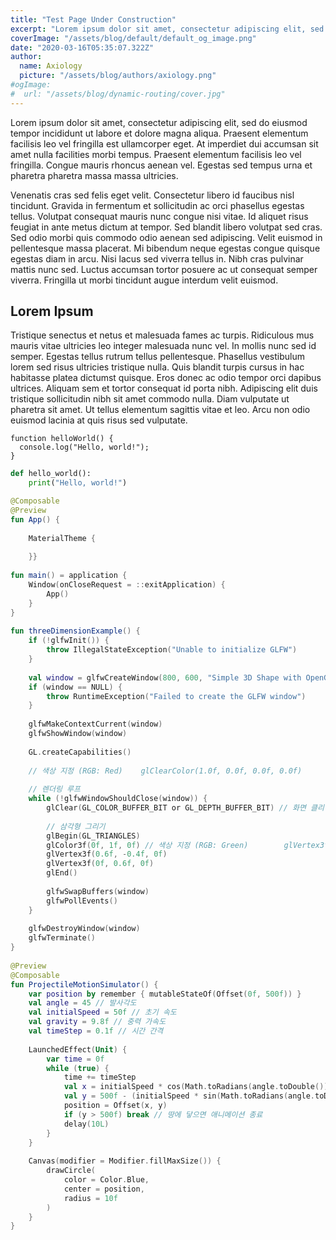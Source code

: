 ```yaml
---
title: "Test Page Under Construction"
excerpt: "Lorem ipsum dolor sit amet, consectetur adipiscing elit, sed do eiusmod tempor incididunt ut labore et dolore magna aliqua. Praesent elementum facilisis leo vel fringilla est ullamcorper eget. At imperdiet dui accumsan sit amet nulla facilities morbi tempus."
coverImage: "/assets/blog/default/default_og_image.png"
date: "2020-03-16T05:35:07.322Z"
author:
  name: Axiology
  picture: "/assets/blog/authors/axiology.png"
#ogImage:
#  url: "/assets/blog/dynamic-routing/cover.jpg"
---
```


Lorem ipsum dolor sit amet, consectetur adipiscing elit, sed do eiusmod tempor incididunt ut labore et dolore magna aliqua. Praesent elementum facilisis leo vel fringilla est ullamcorper eget. At imperdiet dui accumsan sit amet nulla facilities morbi tempus. Praesent elementum facilisis leo vel fringilla. Congue mauris rhoncus aenean vel. Egestas sed tempus urna et pharetra pharetra massa massa ultricies.

Venenatis cras sed felis eget velit. Consectetur libero id faucibus nisl tincidunt. Gravida in fermentum et sollicitudin ac orci phasellus egestas tellus. Volutpat consequat mauris nunc congue nisi vitae. Id aliquet risus feugiat in ante metus dictum at tempor. Sed blandit libero volutpat sed cras. Sed odio morbi quis commodo odio aenean sed adipiscing. Velit euismod in pellentesque massa placerat. Mi bibendum neque egestas congue quisque egestas diam in arcu. Nisi lacus sed viverra tellus in. Nibh cras pulvinar mattis nunc sed. Luctus accumsan tortor posuere ac ut consequat semper viverra. Fringilla ut morbi tincidunt augue interdum velit euismod.

## Lorem Ipsum

Tristique senectus et netus et malesuada fames ac turpis. Ridiculous mus mauris vitae ultricies leo integer malesuada nunc vel. In mollis nunc sed id semper. Egestas tellus rutrum tellus pellentesque. Phasellus vestibulum lorem sed risus ultricies tristique nulla. Quis blandit turpis cursus in hac habitasse platea dictumst quisque. Eros donec ac odio tempor orci dapibus ultrices. Aliquam sem et tortor consequat id porta nibh. Adipiscing elit duis tristique sollicitudin nibh sit amet commodo nulla. Diam vulputate ut pharetra sit amet. Ut tellus elementum sagittis vitae et leo. Arcu non odio euismod lacinia at quis risus sed vulputate.


```plain text
function helloWorld() {
  console.log("Hello, world!");
}
```

```python
def hello_world():
    print("Hello, world!")
```



```kotlin
@Composable  
@Preview  
fun App() {  
  
    MaterialTheme {  
  
    }}  
  
fun main() = application {  
    Window(onCloseRequest = ::exitApplication) {  
        App()  
    }  
}  
  
fun threeDimensionExample() {  
    if (!glfwInit()) {  
        throw IllegalStateException("Unable to initialize GLFW")  
    }  
  
    val window = glfwCreateWindow(800, 600, "Simple 3D Shape with OpenGL", NULL, NULL)  
    if (window == NULL) {  
        throw RuntimeException("Failed to create the GLFW window")  
    }  
  
    glfwMakeContextCurrent(window)  
    glfwShowWindow(window)  
  
    GL.createCapabilities()  
  
    // 색상 지정 (RGB: Red)    glClearColor(1.0f, 0.0f, 0.0f, 0.0f)  
  
    // 렌더링 루프  
    while (!glfwWindowShouldClose(window)) {  
        glClear(GL_COLOR_BUFFER_BIT or GL_DEPTH_BUFFER_BIT) // 화면 클리어  
  
        // 삼각형 그리기  
        glBegin(GL_TRIANGLES)  
        glColor3f(0f, 1f, 0f) // 색상 지정 (RGB: Green)        glVertex3f(-0.6f, -0.4f, 0f)  
        glVertex3f(0.6f, -0.4f, 0f)  
        glVertex3f(0f, 0.6f, 0f)  
        glEnd()  
  
        glfwSwapBuffers(window)  
        glfwPollEvents()  
    }  
  
    glfwDestroyWindow(window)  
    glfwTerminate()  
}  
  
@Preview  
@Composable  
fun ProjectileMotionSimulator() {  
    var position by remember { mutableStateOf(Offset(0f, 500f)) }  
    val angle = 45 // 발사각도  
    val initialSpeed = 50f // 초기 속도  
    val gravity = 9.8f // 중력 가속도  
    val timeStep = 0.1f // 시간 간격  
  
    LaunchedEffect(Unit) {  
        var time = 0f  
        while (true) {  
            time += timeStep  
            val x = initialSpeed * cos(Math.toRadians(angle.toDouble())).toFloat() * time  
            val y = 500f - (initialSpeed * sin(Math.toRadians(angle.toDouble())).toFloat() * time - 0.5f * gravity * time * time)  
            position = Offset(x, y)  
            if (y > 500f) break // 땅에 닿으면 애니메이션 종료  
            delay(10L)  
        }  
    }  
  
    Canvas(modifier = Modifier.fillMaxSize()) {  
        drawCircle(  
            color = Color.Blue,  
            center = position,  
            radius = 10f  
        )  
    }  
}
```


